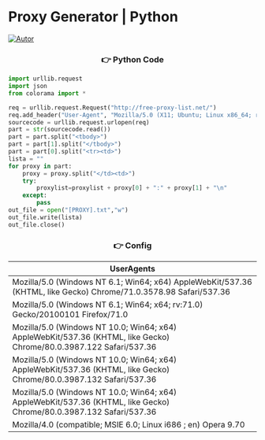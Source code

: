 # Proxy Generator | Python

<a href="https://github.com/pandaxyz-xd"><img title="Autor" src="https://img.shields.io/badge/Author-Panda.xyz-blue?style=for-the-badge&logo=github"></a>





<h3 align="center">  👉 Python Code  </h3>

```python
import urllib.request
import json
from colorama import *

req = urllib.request.Request("http://free-proxy-list.net/")
req.add_header("User-Agent", "Mozilla/5.0 (X11; Ubuntu; Linux x86_64; rv:44.0) Gecko/20100101 Firefox/44.01")
sourcecode = urllib.request.urlopen(req)
part = str(sourcecode.read())
part = part.split("<tbody>")
part = part[1].split("</tbody>")
part = part[0].split("<tr><td>")
lista = ""
for proxy in part:
    proxy = proxy.split("</td><td>")
    try:
        proxylist=proxylist + proxy[0] + ":" + proxy[1] + "\n"
    except:
        pass
out_file = open("[PROXY].txt","w")
out_file.write(lista)
out_file.close()
```

<h3 align="center">  👉 Config  </h3>

| UserAgents      |
| ------------- |
| Mozilla/5.0 (Windows NT 6.1; Win64; x64) AppleWebKit/537.36 (KHTML, like Gecko) Chrome/71.0.3578.98 Safari/537.36     |
| Mozilla/5.0 (Windows NT 6.1; Win64; x64; rv:71.0) Gecko/20100101 Firefox/71.0    |
| Mozilla/5.0 (Windows NT 10.0; Win64; x64) AppleWebKit/537.36 (KHTML, like Gecko) Chrome/80.0.3987.122 Safari/537.36     |
| Mozilla/5.0 (Windows NT 10.0; Win64; x64) AppleWebKit/537.36 (KHTML, like Gecko) Chrome/80.0.3987.132 Safari/537.36 |
| Mozilla/5.0 (Windows NT 10.0; Win64; x64) AppleWebKit/537.36 (KHTML, like Gecko) Chrome/80.0.3987.132 Safari/537.36 |
| Mozilla/4.0 (compatible; MSIE 6.0; Linux i686 ; en) Opera 9.70 |
